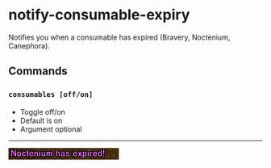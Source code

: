 # notify-consumable-expiry
Notifies you when a consumable has expired (Bravery, Noctenium, Canephora).

## Commands
### `consumables [off/on]` 
- Toggle off/on
- Default is on
- Argument optional

---

![Image](https://github.com/teralove/notify-consumable-expiry/blob/master/preview.png)
